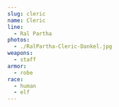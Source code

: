 ```yaml
---
slug: cleric
name: Cleric
line:
  - Ral Partha
photos:
  - ./RalPartha-Cleric-Dankel.jpg
weapons:
  - staff
armor:
  - robe
race:
  - human
  - elf
---
```

